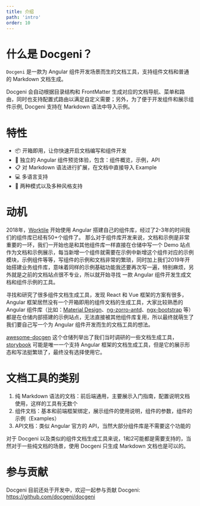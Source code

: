 ```yaml
---
title: 介绍
path: 'intro'
order: 10
---
```


# 什么是 Docgeni？

`Docgeni` 是一款为 Angular 组件开发场景而生的文档工具，支持组件文档和普通的 Markdown 文档生成。

Docgeni 会自动根据目录结构和 FrontMatter 生成对应的文档导航、菜单和路由，同时也支持配置式路由以满足自定义需要；另外，为了便于开发组件和展示组件示例, Docgeni 支持在 Markdown 语法中导入示例。

# 特性
- 📦 开箱即用，让你快速开启文档编写和组件开发
- 🏡 独立的 Angular 组件预览体验，包含：组件概览，示例，API
- 📋 对 Markdown 语法进行扩展，在文档中直接导入 Example
- 💻 多语言支持
- 🚀 两种模式以及多种风格支持

# 动机
2018年，[Worktile](https://worktile.com/?utm_source=docgeni) 开始使用 Angular 搭建自己的组件库，经过了2-3年的时间我们的组件库已经有50+个组件了。 那么对于组件库开发来说，文档和示例是非常重要的一环，我们一开始也是和其他组件库一样直接在仓储中写一个 Demo 站点作为文档和示例展示，每当新增一个组件就需要在示例中新增这个组件对应的示例模块，示例组件等等，写组件的示例和文档非常的繁琐，同时加上我们2019年开始搭建业务组件库，意味着同样的示例基础功能我还要再次写一遍，特别麻烦，另外就是之前的文档站点很不专业，所以就开始寻找 一款 Angular 组件开发生成文档和组件示例的工具。

寻找和研究了很多组件文档生成工具，发现 React 和 Vue 框架的方案有很多，Angular 框架居然没有一个开箱即用的组件文档的生成工具，大家比较熟悉的 Angular 组件库（比如：[Material Design](https://github.com/angular/components)、[ng-zorro-antd](https://github.com/NG-ZORRO/ng-zorro-antd)、[ngx-bootstrap](https://github.com/valor-software/ngx-bootstrap) 等）都是在仓储内部搭建的示例站点，无法直接被其他组件库复用，所以最终就萌生了我们要自己写一个为 Angular 组件开发而生的文档工具的想法。

[awesome-docgen](https://github.com/docgeni/awesome-docgen) 这个仓储列举出了我们当时调研的一些文档生成工具，[storybook](https://github.com/storybookjs/storybook) 可能是唯一一个支持 Angular 框架的文档生成工具，但是它的展示形态和写法挺繁琐了，最终没有选择使用它。

# 文档工具的类别
1. 纯 Markdown 语法的文档：前后端通用，主要展示入门指南，配置说明文档使用，这样的工具有无数个
1. 组件文档：基本和前端框架绑定，展示组件的使用说明，组件的参数，组件的示例（Examples）
1. API文档：类似 Angular 官方的 API，当然大部分组件库是不需要这个功能的

对于 Docgeni 以及类似的组件文档生成工具来说，1和2可能都是需要支持的，当然对于一些纯文档的场景，使用 Docgeni 只生成 Markdown 文档也是可以的。

# 参与贡献
Docgeni 目前还处于开发中，欢迎一起参与贡献 Docgeni: https://github.com/docgeni/docgeni

